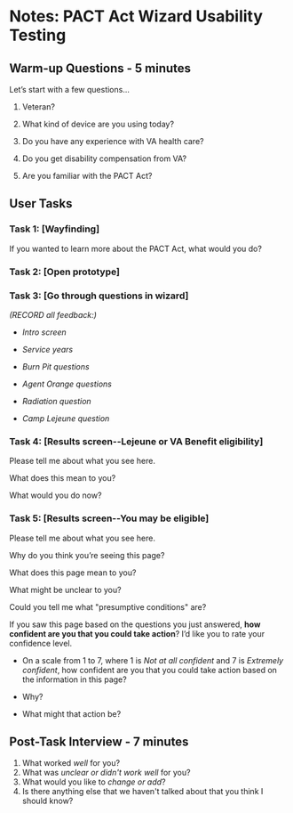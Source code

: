 # Notes: PACT Act Wizard Usability Testing

## Warm-up Questions - 5 minutes
Let’s start with a few questions... 

1. Veteran?

1. What kind of device are you using today? 

1. Do you have any experience with VA health care? 

1. Do you get disability compensation from VA?

1. Are you familiar with the PACT Act?  



## User Tasks

### Task 1: [Wayfinding] 
If you wanted to learn more about the PACT Act, what would you do?

### Task 2: [Open prototype] 


### Task 3: [Go through questions in wizard]

*(RECORD all feedback:)*
- *Intro screen*
  
- *Service years*

- *Burn Pit questions* 
- *Agent Orange questions*
- *Radiation question*
- *Camp Lejeune question*


### Task 4: [Results screen--Lejeune or VA Benefit eligibility]
 
Please tell me about what you see here. 

What does this mean to you?

What would you do now?

  
### Task 5: [Results screen--You may be eligible]

Please tell me about what you see here. 

Why do you think you’re seeing this page? 

What does this page mean to you?

What might be unclear to you?

Could you tell me what "presumptive conditions" are?


If you saw this page based on the questions you just answered, **how confident are you that you could take action**? I’d like you to rate your confidence level.  

- On a scale from 1 to 7, where 1 is *Not at all confident* and 7 is *Extremely confident*, how confident are you that you could take action based on the information in this page? 

- Why? 

- What might that action be? 

  
 
## Post-Task Interview - 7 minutes

1. What worked *well* for you?
1. What was *unclear or didn't work well* for you?
1. What would you like to *change or add*?
1. Is there anything else that we haven't talked about that you think I should know? 
